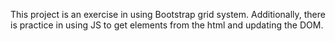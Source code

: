 This project is an exercise in using Bootstrap grid system. Additionally, there is practice in using JS to get elements from the html and updating the DOM. 
